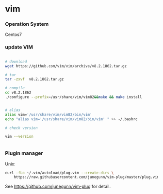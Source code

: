 # vim


### Operation System

Centos7


### update VIM

```bash

# download
wget https://github.com/vim/vim/archive/v8.2.1862.tar.gz

# tar
tar -zxvf  v8.2.1862.tar.gz

# compile
cd v8.2.1862
./configure --prefix=/usr/share/vim/vim82&&make && make install


# alias
alias vim='/usr/share/vim/vim82/bin/vim'
echo "alias vim='/usr/share/vim/vim82/bin/vim' " >> ~/.bashrc

# check version

vim --version



```



### Plugin manager


Unix:

```bash
curl -fLo ~/.vim/autoload/plug.vim --create-dirs \
    https://raw.githubusercontent.com/junegunn/vim-plug/master/plug.vim
 ```

See https://github.com/junegunn/vim-plug for detail.
